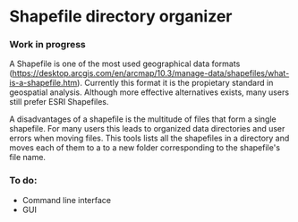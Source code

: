 # Shapefile directory organizer
### Work in progress

A Shapefile is one of the most used geographical data formats (https://desktop.arcgis.com/en/arcmap/10.3/manage-data/shapefiles/what-is-a-shapefile.htm).  Currently this format it is the propietary standard in geospatial analysis. Although more effective alternatives exists, many users still prefer ESRI Shapefiles.

A disadvantages of a shapefile is the multitude of files that form a single shapefile. For many users this leads to organized data directories and user errors when moving files. This tools lists all the shapefiles in a directory and moves each of them to a to a new folder corresponding to the shapefile's file name.

### To do:
* Command line interface
* GUI
